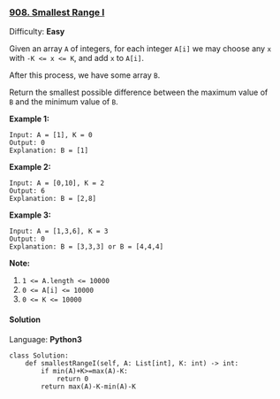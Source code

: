 ### [908\. Smallest Range I](https://leetcode.com/problems/smallest-range-i/)

Difficulty: **Easy**


Given an array `A` of integers, for each integer `A[i]` we may choose any `x` with `-K <= x <= K`, and add `x` to `A[i]`.

After this process, we have some array `B`.

Return the smallest possible difference between the maximum value of `B` and the minimum value of `B`.


**Example 1:**

```
Input: A = [1], K = 0
Output: 0
Explanation: B = [1]
```


**Example 2:**

```
Input: A = [0,10], K = 2
Output: 6
Explanation: B = [2,8]
```


**Example 3:**

```
Input: A = [1,3,6], K = 3
Output: 0
Explanation: B = [3,3,3] or B = [4,4,4]
```

**Note:**

1.  `1 <= A.length <= 10000`
2.  `0 <= A[i] <= 10000`
3.  `0 <= K <= 10000`


#### Solution

Language: **Python3**

```python3
class Solution:
    def smallestRangeI(self, A: List[int], K: int) -> int:
        if min(A)+K>=max(A)-K:
            return 0
        return max(A)-K-min(A)-K
```